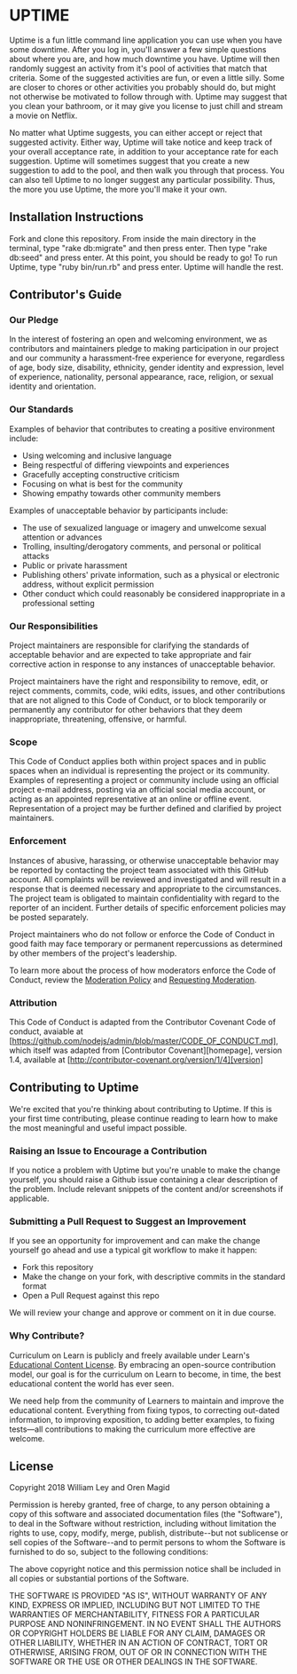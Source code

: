 # UPTIME

Uptime is a fun little command line application you can use when you have some downtime. After you log in, you'll answer a few simple questions about where you are, and how much downtime you have. Uptime will then randomly suggest an activity from it's pool of activities that match that criteria. Some of the suggested activities are fun, or even a little silly. Some are closer to chores or other activities you probably should do, but might not otherwise be motivated to follow through with. Uptime may suggest that you clean your bathroom, or it may give you license to just chill and stream a movie on Netflix.

No matter what Uptime suggests, you can either accept or reject that suggested activity. Either way, Uptime will take notice and keep track of your overall acceptance rate, in addition to your acceptance rate for each suggestion. Uptime will sometimes suggest that you create a new suggestion to add to the pool, and then walk you through that process. You can also tell Uptime to no longer suggest any particular possibility. Thus, the more you use Uptime, the more you'll make it your own.

## Installation Instructions

Fork and clone this repository. From inside the main directory in the terminal, type "rake db:migrate" and then press enter. Then type "rake db:seed" and press enter. At this point, you should be ready to go! To run Uptime, type "ruby bin/run.rb" and press enter. Uptime will handle the rest.

## Contributor's Guide

### Our Pledge

In the interest of fostering an open and welcoming environment, we as
contributors and maintainers pledge to making participation in our project and
our community a harassment-free experience for everyone, regardless of age, body
size, disability, ethnicity, gender identity and expression, level of experience,
nationality, personal appearance, race, religion, or sexual identity and
orientation.

### Our Standards

Examples of behavior that contributes to creating a positive environment
include:

* Using welcoming and inclusive language
* Being respectful of differing viewpoints and experiences
* Gracefully accepting constructive criticism
* Focusing on what is best for the community
* Showing empathy towards other community members

Examples of unacceptable behavior by participants include:

* The use of sexualized language or imagery and unwelcome sexual attention or
advances
* Trolling, insulting/derogatory comments, and personal or political attacks
* Public or private harassment
* Publishing others' private information, such as a physical or electronic
  address, without explicit permission
* Other conduct which could reasonably be considered inappropriate in a
  professional setting

### Our Responsibilities

Project maintainers are responsible for clarifying the standards of acceptable
behavior and are expected to take appropriate and fair corrective action in
response to any instances of unacceptable behavior.

Project maintainers have the right and responsibility to remove, edit, or
reject comments, commits, code, wiki edits, issues, and other contributions
that are not aligned to this Code of Conduct, or to block temporarily or
permanently any contributor for other behaviors that they deem inappropriate,
threatening, offensive, or harmful.

### Scope

This Code of Conduct applies both within project spaces and in public spaces
when an individual is representing the project or its community. Examples of
representing a project or community include using an official project e-mail
address, posting via an official social media account, or acting as an appointed
representative at an online or offline event. Representation of a project may be
further defined and clarified by project maintainers.

### Enforcement

Instances of abusive, harassing, or otherwise unacceptable behavior may be
reported by contacting the project team associated with this GitHub account. All
complaints will be reviewed and investigated and will result in a response that
is deemed necessary and appropriate to the circumstances. The project team is
obligated to maintain confidentiality with regard to the reporter of an incident.
Further details of specific enforcement policies may be posted separately.

Project maintainers who do not follow or enforce the Code of Conduct in good
faith may face temporary or permanent repercussions as determined by other
members of the project's leadership.

To learn more about the process of how moderators enforce the Code of Conduct,
review the [Moderation Policy] and [Requesting Moderation].

[Moderation Policy]: https://github.com/nodejs/admin/blob/master/Moderation-Policy.md#moderation-policy
[Requesting Moderation]: https://github.com/nodejs/admin/blob/master/Moderation-Policy.md#requesting-moderation

### Attribution

This Code of Conduct is adapted from the Contributor Covenant Code of conduct, avaiable at [https://github.com/nodejs/admin/blob/master/CODE_OF_CONDUCT.md], which itself was adapted from [Contributor Covenant][homepage],
version 1.4, available at [http://contributor-covenant.org/version/1/4][version]

## Contributing to Uptime

We're excited that you're thinking about contributing to Uptime. If this is your first time contributing, please continue reading to learn how to make the most meaningful and useful impact possible.

### Raising an Issue to Encourage a Contribution

If you notice a problem with Uptime but you're unable to make the change
yourself, you should raise a Github issue containing a clear description of the
problem. Include relevant snippets of the content and/or screenshots if applicable.

### Submitting a Pull Request to Suggest an Improvement

If you see an opportunity for improvement and can make the change yourself go
ahead and use a typical git workflow to make it happen:

* Fork this repository
* Make the change on your fork, with descriptive commits in the standard format
* Open a Pull Request against this repo

We will review your change and approve or comment on it in due
course.

### Why Contribute?

Curriculum on Learn is publicly and freely available under Learn's
[Educational Content License](https://learn.co/content-license). By
embracing an open-source contribution model, our goal is for the curriculum
on Learn to become, in time, the best educational content the world has
ever seen.

We need help from the community of Learners to maintain and improve the
educational content. Everything from fixing typos, to correcting
out-dated information, to improving exposition, to adding better examples,
to fixing tests—all contributions to making the curriculum more effective are
welcome.

## License

Copyright 2018 William Ley and Oren Magid

Permission is hereby granted, free of charge, to any person obtaining a copy of this software and associated documentation files (the "Software"), to deal in the Software without restriction, including without limitation the rights to use, copy, modify, merge, publish, distribute--but not sublicense or sell copies of the Software--and to permit persons to whom the Software is furnished to do so, subject to the following conditions:

The above copyright notice and this permission notice shall be included in all copies or substantial portions of the Software.

THE SOFTWARE IS PROVIDED "AS IS", WITHOUT WARRANTY OF ANY KIND, EXPRESS OR IMPLIED, INCLUDING BUT NOT LIMITED TO THE WARRANTIES OF MERCHANTABILITY, FITNESS FOR A PARTICULAR PURPOSE AND NONINFRINGEMENT. IN NO EVENT SHALL THE AUTHORS OR COPYRIGHT HOLDERS BE LIABLE FOR ANY CLAIM, DAMAGES OR OTHER LIABILITY, WHETHER IN AN ACTION OF CONTRACT, TORT OR OTHERWISE, ARISING FROM, OUT OF OR IN CONNECTION WITH THE SOFTWARE OR THE USE OR OTHER DEALINGS IN THE SOFTWARE.
